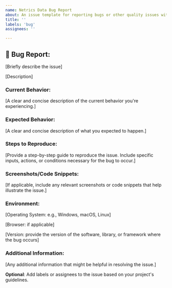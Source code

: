```yaml
---
name: Netrics Data Bug Report
about: An issue template for reporting bugs or other quality issues with the Netrics data.
title: ''
labels: 'bug'
assignees: ''

---
```


## 🐞 Bug Report:

[Briefly describe the issue]

[Description]

### Current Behavior:

[A clear and concise description of the current behavior you're experiencing.]

### Expected Behavior:

[A clear and concise description of what you expected to happen.]

### Steps to Reproduce:

[Provide a step-by-step guide to reproduce the issue. Include specific inputs, actions, or conditions necessary for the bug to occur.]

### Screenshots/Code Snippets:

[If applicable, include any relevant screenshots or code snippets that help illustrate the issue.]

### Environment:

[Operating System: e.g., Windows, macOS, Linux]

[Browser: if applicable]

[Version: provide the version of the software, library, or framework where the bug occurs]

### Additional Information:

[Any additional information that might be helpful in resolving the issue.]

**Optional**: Add labels or assignees to the issue based on your project's guidelines.